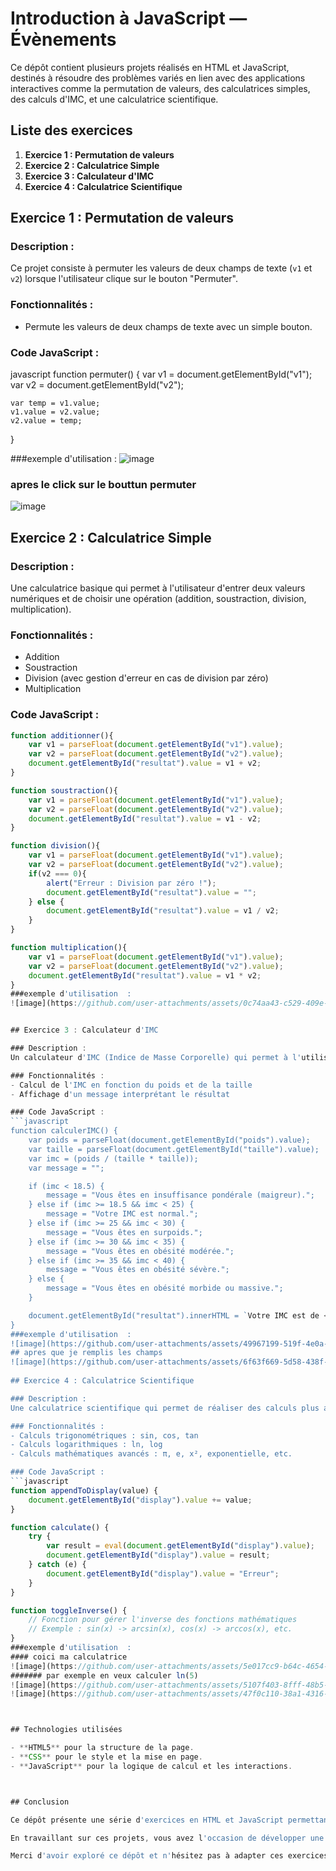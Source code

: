# Introduction à JavaScript — Évènements

Ce dépôt contient plusieurs projets réalisés en HTML et JavaScript, destinés à résoudre des problèmes variés en lien avec des applications interactives comme la permutation de valeurs, des calculatrices simples, des calculs d'IMC, et une calculatrice scientifique.

## Liste des exercices

1. **Exercice 1 : Permutation de valeurs**
2. **Exercice 2 : Calculatrice Simple**
3. **Exercice 3 : Calculateur d'IMC**
4. **Exercice 4 : Calculatrice Scientifique**


## Exercice 1 : Permutation de valeurs

### Description :
Ce projet consiste à permuter les valeurs de deux champs de texte (`v1` et `v2`) lorsque l'utilisateur clique sur le bouton "Permuter".

### Fonctionnalités :
- Permute les valeurs de deux champs de texte avec un simple bouton.

### Code JavaScript :
javascript
function permuter() {
    var v1 = document.getElementById("v1");
    var v2 = document.getElementById("v2");

    var temp = v1.value;
    v1.value = v2.value;
    v2.value = temp;
}

###exemple d'utilisation  :
![image](https://github.com/user-attachments/assets/15769233-095c-4848-90ea-3f8a47e77338)
### apres le click sur le bouttun permuter
![image](https://github.com/user-attachments/assets/8614e8f4-7f38-4702-83b4-10624d7740f1)

## Exercice 2 : Calculatrice Simple

### Description :
Une calculatrice basique qui permet à l'utilisateur d'entrer deux valeurs numériques et de choisir une opération (addition, soustraction, division, multiplication).

### Fonctionnalités :
- Addition
- Soustraction
- Division (avec gestion d'erreur en cas de division par zéro)
- Multiplication

### Code JavaScript :
```javascript
function additionner(){
    var v1 = parseFloat(document.getElementById("v1").value);
    var v2 = parseFloat(document.getElementById("v2").value);
    document.getElementById("resultat").value = v1 + v2;
}

function soustraction(){
    var v1 = parseFloat(document.getElementById("v1").value);
    var v2 = parseFloat(document.getElementById("v2").value);
    document.getElementById("resultat").value = v1 - v2;
}

function division(){
    var v1 = parseFloat(document.getElementById("v1").value);
    var v2 = parseFloat(document.getElementById("v2").value);
    if(v2 === 0){
        alert("Erreur : Division par zéro !");
        document.getElementById("resultat").value = "";
    } else {
        document.getElementById("resultat").value = v1 / v2;
    }
}

function multiplication(){
    var v1 = parseFloat(document.getElementById("v1").value);
    var v2 = parseFloat(document.getElementById("v2").value);
    document.getElementById("resultat").value = v1 * v2;
}
###exemple d'utilisation  :
![image](https://github.com/user-attachments/assets/0c74aa43-c529-409e-92ff-2fb5fede911a)


## Exercice 3 : Calculateur d'IMC

### Description :
Un calculateur d'IMC (Indice de Masse Corporelle) qui permet à l'utilisateur d'entrer son poids (en kg) et sa taille (en m), puis affiche son IMC et une interprétation du résultat.

### Fonctionnalités :
- Calcul de l'IMC en fonction du poids et de la taille
- Affichage d'un message interprétant le résultat

### Code JavaScript :
```javascript
function calculerIMC() {
    var poids = parseFloat(document.getElementById("poids").value);
    var taille = parseFloat(document.getElementById("taille").value);
    var imc = (poids / (taille * taille));
    var message = "";

    if (imc < 18.5) {
        message = "Vous êtes en insuffisance pondérale (maigreur).";
    } else if (imc >= 18.5 && imc < 25) {
        message = "Votre IMC est normal.";
    } else if (imc >= 25 && imc < 30) {
        message = "Vous êtes en surpoids.";
    } else if (imc >= 30 && imc < 35) {
        message = "Vous êtes en obésité modérée.";
    } else if (imc >= 35 && imc < 40) {
        message = "Vous êtes en obésité sévère.";
    } else {
        message = "Vous êtes en obésité morbide ou massive.";
    }

    document.getElementById("resultat").innerHTML = `Votre IMC est de <b>${imc}</b>. ${message}`;
}
###exemple d'utilisation  :
![image](https://github.com/user-attachments/assets/49967199-519f-4e0a-ad2a-49db967f8fbe)
## apres que je remplis les champs
![image](https://github.com/user-attachments/assets/6f63f669-5d58-438f-94ef-6a8cf99e106f)
 
## Exercice 4 : Calculatrice Scientifique

### Description :
Une calculatrice scientifique qui permet de réaliser des calculs plus avancés (fonctions trigonométriques, logarithmes, racines carrées, etc.), avec un affichage de type "grid" pour les boutons et un affichage propre.

### Fonctionnalités :
- Calculs trigonométriques : sin, cos, tan
- Calculs logarithmiques : ln, log
- Calculs mathématiques avancés : π, e, x², exponentielle, etc.

### Code JavaScript :
```javascript
function appendToDisplay(value) {
    document.getElementById("display").value += value;
}

function calculate() {
    try {
        var result = eval(document.getElementById("display").value);
        document.getElementById("display").value = result;
    } catch (e) {
        document.getElementById("display").value = "Erreur";
    }
}

function toggleInverse() {
    // Fonction pour gérer l'inverse des fonctions mathématiques
    // Exemple : sin(x) -> arcsin(x), cos(x) -> arccos(x), etc.
}
###exemple d'utilisation  :
#### coici ma calculatrice
![image](https://github.com/user-attachments/assets/5e017cc9-b64c-4654-97b9-a8396c49b530)
####### par exemple en veux calculer ln(5)
![image](https://github.com/user-attachments/assets/5107f403-8fff-48b5-b4ea-559abd9456d6)
![image](https://github.com/user-attachments/assets/47f0c110-38a1-4316-9111-357174700231)



## Technologies utilisées

- **HTML5** pour la structure de la page.
- **CSS** pour le style et la mise en page.
- **JavaScript** pour la logique de calcul et les interactions.



## Conclusion

Ce dépôt présente une série d'exercices en HTML et JavaScript permettant de réaliser diverses applications interactives et utiles. Chaque projet met en avant une fonctionnalité spécifique, allant des calculatrices simples aux calculs scientifiques plus complexes. Ces exercices sont conçus pour aider à renforcer les compétences en programmation web et à comprendre les bases de la manipulation des événements en JavaScript.

En travaillant sur ces projets, vous avez l'occasion de développer une meilleure compréhension des interactions utilisateur, de la gestion des événements, et de la logique de programmation dynamique pour créer des applications réactives et efficaces. Ces concepts sont essentiels pour toute personne souhaitant approfondir ses connaissances en développement web.

Merci d'avoir exploré ce dépôt et n'hésitez pas à adapter ces exercices à vos besoins ou à les étendre pour de nouveaux défis !
